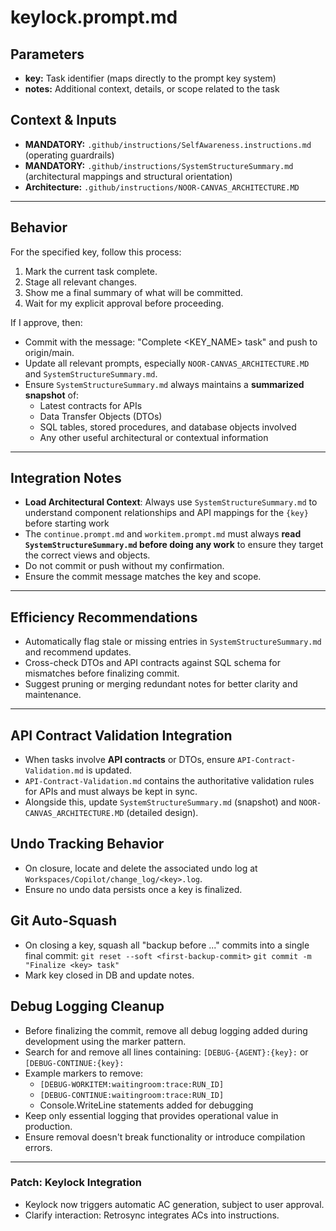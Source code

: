 # keylock.prompt.md

## Parameters
- **key:** Task identifier (maps directly to the prompt key system)
- **notes:** Additional context, details, or scope related to the task

## Context & Inputs
- **MANDATORY:** `.github/instructions/SelfAwareness.instructions.md` (operating guardrails)
- **MANDATORY:** `.github/instructions/SystemStructureSummary.md` (architectural mappings and structural orientation)
- **Architecture:** `.github/instructions/NOOR-CANVAS_ARCHITECTURE.MD`

---

## Behavior

For the specified key, follow this process:

1. Mark the current task complete.  
2. Stage all relevant changes.  
3. Show me a final summary of what will be committed.  
4. Wait for my explicit approval before proceeding.  

If I approve, then:  
- Commit with the message: "Complete <KEY_NAME> task" and push to origin/main.  
- Update all relevant prompts, especially `NOOR-CANVAS_ARCHITECTURE.MD` and `SystemStructureSummary.md`.  
- Ensure `SystemStructureSummary.md` always maintains a **summarized snapshot** of:  
  - Latest contracts for APIs  
  - Data Transfer Objects (DTOs)  
  - SQL tables, stored procedures, and database objects involved  
  - Any other useful architectural or contextual information  

---

## Integration Notes

- **Load Architectural Context**: Always use `SystemStructureSummary.md` to understand component relationships and API mappings for the `{key}` before starting work
- The `continue.prompt.md` and `workitem.prompt.md` must always **read `SystemStructureSummary.md` before doing any work** to ensure they target the correct views and objects.  
- Do not commit or push without my confirmation.  
- Ensure the commit message matches the key and scope.  

---

## Efficiency Recommendations

- Automatically flag stale or missing entries in `SystemStructureSummary.md` and recommend updates.  
- Cross-check DTOs and API contracts against SQL schema for mismatches before finalizing commit.  
- Suggest pruning or merging redundant notes for better clarity and maintenance.  


---

## API Contract Validation Integration

- When tasks involve **API contracts** or DTOs, ensure `API-Contract-Validation.md` is updated.  
- `API-Contract-Validation.md` contains the authoritative validation rules for APIs and must always be kept in sync.  
- Alongside this, update `SystemStructureSummary.md` (snapshot) and `NOOR-CANVAS_ARCHITECTURE.MD` (detailed design).  

## Undo Tracking Behavior
- On closure, locate and delete the associated undo log at `Workspaces/Copilot/change_log/<key>.log`.
- Ensure no undo data persists once a key is finalized.

## Git Auto-Squash
- On closing a key, squash all "backup before ..." commits into a single final commit:
  `git reset --soft <first-backup-commit>`
  `git commit -m "Finalize <key> task"`
- Mark key closed in DB and update notes.

## Debug Logging Cleanup
- Before finalizing the commit, remove all debug logging added during development using the marker pattern.
- Search for and remove all lines containing: `[DEBUG-{AGENT}:{key}:` or `[DEBUG-CONTINUE:{key}:`
- Example markers to remove:
  - `[DEBUG-WORKITEM:waitingroom:trace:RUN_ID]`
  - `[DEBUG-CONTINUE:waitingroom:trace:RUN_ID]` 
  - Console.WriteLine statements added for debugging
- Keep only essential logging that provides operational value in production.
- Ensure removal doesn't break functionality or introduce compilation errors.


---
### Patch: Keylock Integration
- Keylock now triggers automatic AC generation, subject to user approval.
- Clarify interaction: Retrosync integrates ACs into instructions.
